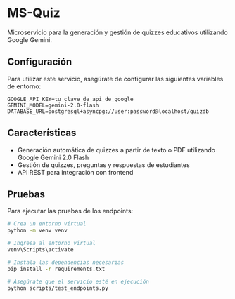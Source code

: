 # MS-Quiz

Microservicio para la generación y gestión de quizzes educativos utilizando Google Gemini.

## Configuración

Para utilizar este servicio, asegúrate de configurar las siguientes variables de entorno:

```
GOOGLE_API_KEY=tu_clave_de_api_de_google
GEMINI_MODEL=gemini-2.0-flash
DATABASE_URL=postgresql+asyncpg://user:password@localhost/quizdb
```

## Características

- Generación automática de quizzes a partir de texto o PDF utilizando Google Gemini 2.0 Flash
- Gestión de quizzes, preguntas y respuestas de estudiantes
- API REST para integración con frontend

## Pruebas

Para ejecutar las pruebas de los endpoints:

```bash
# Crea un entorno virtual
python -m venv venv

# Ingresa al entorno virtual
venv\Scripts\activate

# Instala las dependencias necesarias
pip install -r requirements.txt

# Asegúrate que el servicio esté en ejecución
python scripts/test_endpoints.py
```
